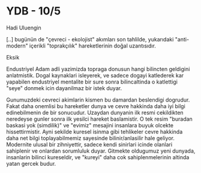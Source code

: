 # YDB - 10/5

Hadi Uluengin

[..] bugünün de "çevreci - ekolojist" akımları son tahlilde, yukarıdaki "anti-modern" içerikli "toprakçılık" hareketlerinin doğal uzantısıdır.

Eksik

Endustriyel Adam adli yazimizda topraga donusun hangi bilincten geldigini anlatmistik. Dogal kaynaklari isleyerek, ve sadece dogayi katlederek kar yapabilen endustriyel mentalite bir sure sonra bilincaltinda o katlettigi "seye" donmek icin dayanilmaz bir istek duyar.

Gunumuzdeki cevreci akimlarin kismen bu damardan beslendigi dogrudur. Fakat daha onemlisi bu hareketler dunya ve cevre hakkinda daha iyi bilgi edinebilmenin de bir sonucudur. Uzaydan dunyanin ilk resmi cekildikten neredeyse gunler sonra ilk yesilci hareket baslamistir. O tek resim "buradan baskasi yok (simdilik)" ve "evimiz" mesajini insanlara buyuk olcekte hissettirmistir. Ayni sekilde kuresel isinma gibi tehlikeler cevre hakkinda daha net bilgi toplayabilmemiz sayesinde bilinir/anlasilir hale geliyor. Modernite ulusal bir zihniyettir, sadece kendi sinirlari icinde olanlari sahiplenir ve onlardan sorumluluk duyar. Gitmekte oldugumuz yeni dunyada, insanlarin bilinci kureseldir, ve "kureyi" daha cok sahiplenmelerinin altinda yatan gercek budur.

